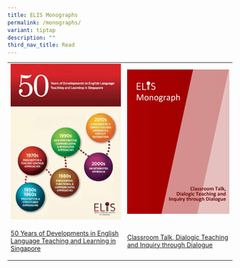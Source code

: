 ```yaml
---
title: ELIS Monographs
permalink: /monographs/
variant: tiptap
description: ""
third_nav_title: Read
---
```

<p></p>
<table>
<tbody>
<tr>
<td rowspan="1" colspan="1"><a class="isomer-image-wrapper" href="https://elis.moe.edu.sg/files/50_years_monograph.pdf"><img style="width: 100%" height="auto" width="100%" alt="Monograph_50 Years" src="/images/READ ICONS/Monograph_50_years_Read_Icon.jpg"></a>
</td>
<td rowspan="1" colspan="1"><a class="isomer-image-wrapper" href="https://elis.moe.edu.sg/files/Monograph_on_Classroom_Talk__Dialogic_Teaching_Publish.pdf"><img style="width: 100%" height="auto" width="100%" alt="Monograph_Classroom Talk, Dialogic Teaching and Inquiry through Dialogue" src="/images/READ ICONS/Monographs_Classroom_Talk.jpg"></a>
</td>
</tr>
<tr>
<td rowspan="1" colspan="1">
<p><a href="https://staging-lite.d20udr5muow6uk.amplifyapp.com/files/50_years_monograph.pdf" rel="noopener noreferrer nofollow" target="_blank"><u>50 Years of Developments in English Language Teaching and Learning in Singapore</u></a>
</p>
</td>
<td rowspan="1" colspan="1">
<p><a href="https://staging-lite.d20udr5muow6uk.amplifyapp.com/files/Monograph_on_Classroom_Talk__Dialogic_Teaching_Publish.pdf" rel="noopener noreferrer nofollow" target="_blank"><u>Classroom Talk, Dialogic Teaching and Inquiry through Dialogue</u></a>
</p>
</td>
</tr>
</tbody>
</table>
<p></p>